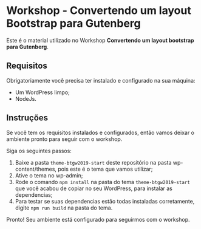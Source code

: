 # Workshop - Convertendo um layout Bootstrap para Gutenberg

Este é o material utilizado no Workshop **Convertendo um layout bootstrap 
para Gutenberg**.

## Requisitos

Obrigatoriamente você precisa ter instalado e configurado na sua máquina:

- Um WordPress limpo;
- NodeJs.

## Instruções

Se você tem os requisitos instalados e configurados, então vamos deixar o ambiente
pronto para seguir com o workshop.

Siga os seguintes passos:

1. Baixe a pasta `theme-btgw2019-start` deste repositório na pasta wp-content/themes, pois este é o tema
que vamos utilizar;
2. Ative o tema no wp-admin;
3. Rode o comando `npm install` na pasta do tema `theme-btgw2019-start` que você acabou de copiar no seu WordPress,
para instalar as dependencias;
4. Para testar se suas dependencias estão todas instaladas corretamente, digite `npm run build` na pasta do tema.

Pronto! Seu ambiente está configurado para seguirmos com o workshop.

